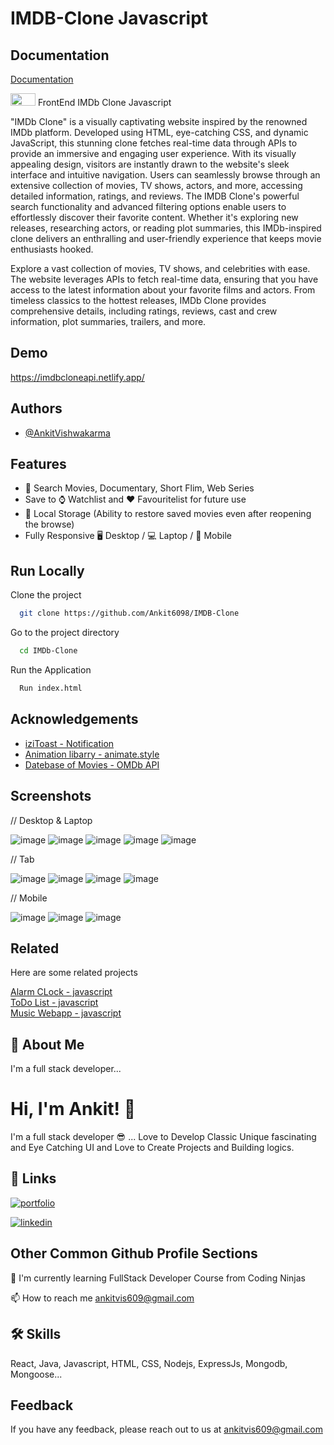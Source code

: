 # IMDB-Clone Javascript

## Documentation

[Documentation](https://linktodocumentation)

<img width="40px" height="20px" src="https://cdn-icons-png.flaticon.com/512/5977/5977585.png"/> FrontEnd IMDb Clone Javascript

"IMDb Clone" is a visually captivating website inspired by the renowned IMDb platform. Developed using HTML, eye-catching CSS, and dynamic JavaScript, this stunning clone fetches real-time data through APIs to provide an immersive and engaging user experience. With its visually appealing design, visitors are instantly drawn to the website's sleek interface and intuitive navigation. Users can seamlessly browse through an extensive collection of movies, TV shows, actors, and more, accessing detailed information, ratings, and reviews. The IMDB Clone's powerful search functionality and advanced filtering options enable users to effortlessly discover their favorite content. Whether it's exploring new releases, researching actors, or reading plot summaries, this IMDb-inspired clone delivers an enthralling and user-friendly experience that keeps movie enthusiasts hooked.

Explore a vast collection of movies, TV shows, and celebrities with ease. The website leverages APIs to fetch real-time data, ensuring that you have access to the latest information about your favorite films and actors. From timeless classics to the hottest releases, IMDb Clone provides comprehensive details, including ratings, reviews, cast and crew information, plot summaries, trailers, and more.
## Demo

https://imdbcloneapi.netlify.app/
## Authors

- [@AnkitVishwakarma](https://github.com/Ankit6098)


## Features

- 🎦 Search Movies, Documentary, Short Flim, Web Series
- Save to ⌚ Watchlist and ❤️ Favouritelist for future use
- 💾 Local Storage (Ability to restore saved movies even after reopening the browse)
- Fully Responsive 🖥 Desktop / 💻 Laptop / 📱 Mobile
## Run Locally

Clone the project

```bash
  git clone https://github.com/Ankit6098/IMDB-Clone
```

Go to the project directory

```bash
  cd IMDb-Clone
```

Run the Application

```bash
  Run index.html
```



## Acknowledgements

 - [iziToast - Notification](https://izitoast.marcelodolza.com/)
 - [Animation libarry - animate.style](https://animate.style/)
 - [Datebase of Movies - OMDb API](https://www.omdbapi.com/)


## Screenshots

// Desktop & Laptop

![image](https://user-images.githubusercontent.com/92246613/236679352-5e3b6e77-3258-41c3-a405-245810be1f27.png)
![image](https://user-images.githubusercontent.com/92246613/236679356-5f7918e6-3740-48b9-aa67-1ed704baf3d9.png)
![image](https://user-images.githubusercontent.com/92246613/236679359-71cdca8d-a2ab-4bed-9ba4-67c6af5a0b71.png)
![image](https://user-images.githubusercontent.com/92246613/236679365-67bcb101-c435-48a9-a91d-dd5250cbff9d.png)
![image](https://user-images.githubusercontent.com/92246613/236679369-9a96cffe-3fd8-4a6d-b59a-b317a526833b.png)

// Tab

![image](https://user-images.githubusercontent.com/92246613/236679382-45233551-d5bf-40bc-b63e-7b38d4a7530f.png)
![image](https://user-images.githubusercontent.com/92246613/236679388-7acb4b51-26dc-4072-9806-a3bbbb61287a.png)
![image](https://user-images.githubusercontent.com/92246613/236679399-1f7eac2d-69f2-48f6-916e-691af9031c8e.png)
![image](https://user-images.githubusercontent.com/92246613/236679568-0f5a8607-3bb0-4e4e-9bd8-8535871b20a1.png)

// Mobile

![image](https://user-images.githubusercontent.com/92246613/236679415-ee05d270-9196-4c0c-b444-46bc70fea4e2.png)
![image](https://user-images.githubusercontent.com/92246613/236679477-b7a10b53-f8ff-4246-baca-8db2270c773f.png)
![image](https://user-images.githubusercontent.com/92246613/236679422-5301cc43-e1aa-4142-ac5e-d729af80513d.png)


## Related

Here are some related projects

[Alarm CLock - javascript](https://github.com/Ankit6098/Todos-nodejs)\
[ToDo List - javascript](https://github.com/Ankit6098/Todos-nodejs)\
[Music Webapp - javascript](https://github.com/Ankit6098/Todos-nodejs)


## 🚀 About Me
I'm a full stack developer...


# Hi, I'm Ankit! 👋

I'm a full stack developer 😎 ... Love to Develop Classic Unique fascinating and Eye Catching UI and Love to Create Projects and Building logics.
## 🔗 Links
[![portfolio](https://img.shields.io/badge/my_portfolio-000?style=for-the-badge&logo=ko-fi&logoColor=white)](https://ankithub.me/Resume/)

[![linkedin](https://img.shields.io/badge/linkedin-0A66C2?style=for-the-badge&logo=linkedin&logoColorwhite=)](https://www.linkedin.com/in/ankit-vishwakarma-6531221b0/)


## Other Common Github Profile Sections
🧠 I'm currently learning FullStack Developer Course from Coding Ninjas

📫 How to reach me ankitvis609@gmail.com


## 🛠 Skills
React, Java, Javascript, HTML, CSS, Nodejs, ExpressJs, Mongodb, Mongoose...


## Feedback

If you have any feedback, please reach out to us at ankitvis609@gmail.com

